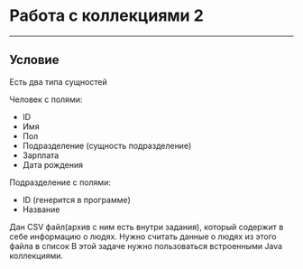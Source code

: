 # Работа с коллекциями 2

---

## Условие
Есть два типа сущностей

Человек с полями:
- ID
- Имя
- Пол
- Подразделение (сущность подразделение)
- Зарплата
- Дата рождения

Подразделение с полями:
- ID (генерится в программе)
- Название

Дан CSV файл(архив с ним есть внутри задания), который содержит в себе информацию о людях. Нужно считать данные о людях из этого файла в список
В этой задаче нужно пользоваться встроенными Java коллекциями.